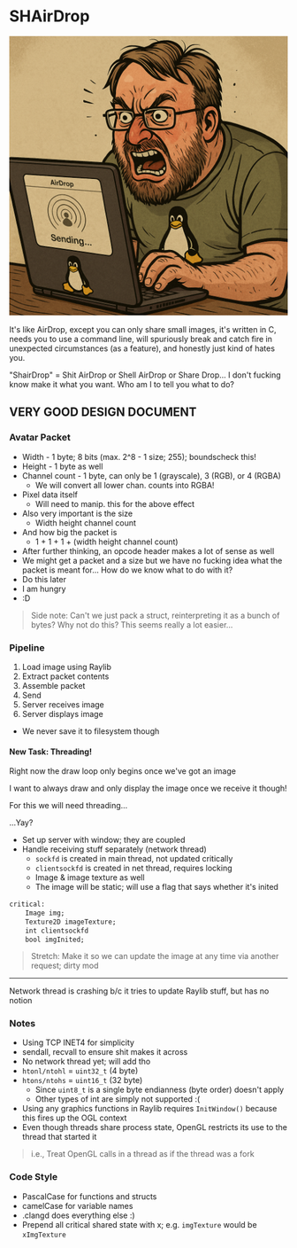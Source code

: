 # SHAirDrop

![I fucking hate AI slop](./github/neckbeard.png) 

It's like AirDrop, except you can only share small images, it's written in C, needs you to use a command line, will spuriously break and catch fire in unexpected circumstances (as a feature), and honestly just kind of hates you.

"ShairDrop" = Shit AirDrop or Shell AirDrop or Share Drop... I don't fucking know make it what you want. Who am I to tell you what to do?

## VERY GOOD DESIGN DOCUMENT

### Avatar Packet

- Width - 1 byte; 8 bits (max. 2^8 - 1 size; 255); boundscheck this!
- Height - 1 byte as well
- Channel count - 1 byte, can only be 1 (grayscale), 3 (RGB), or 4 (RGBA)
   - We will convert all lower chan. counts into RGBA!
- Pixel data itself
   - Will need to manip. this for the above effect
- Also very important is the size
   - Width  height  channel count
- And how big the packet is
   - 1 + 1 + 1 + (width  height  channel count)
- After further thinking, an opcode header makes a lot of sense as well
 - We might get a packet and a size but we have no fucking idea what the packet is meant for... How do we know what to do with it?
 - Do this later
 - I am hungry
 - :D
> Side note: Can't we just pack a struct, reinterpreting it as a bunch of bytes? Why not do this? This seems really a lot easier...

### Pipeline

 1. Load image using Raylib
 2. Extract packet contents
 3. Assemble packet
 4. Send
 5. Server receives image
 6. Server displays image
   - We never save it to filesystem though

#### New Task: Threading!

Right now the draw loop only begins once we've got an image

I want to always draw and only display the image once we receive it though!

For this we will need threading...

...Yay?

- Set up server with window; they are coupled 
- Handle receiving stuff separately (network thread)
    - `sockfd` is created in main thread, not updated critically 
    - `clientsockfd` is created in net thread, requires locking
    - Image & image texture as well
    - The image will be static; will use a flag that says whether it's inited

```
critical:
    Image img;
    Texture2D imageTexture;
    int clientsockfd 
    bool imgInited;
```

> Stretch: Make it so we can update the image at any time via another request; dirty mod

---

Network thread is crashing b/c it tries to update Raylib stuff, but has no notion 

### Notes

- Using TCP INET4 for simplicity
- sendall, recvall to ensure shit makes it across
- No network thread yet; will add tho
- `htonl/ntohl` = `uint32_t` (4 byte)
- `htons/ntohs` = `uint16_t` (32 byte)
    - Since `uint8_t` is a single byte endianness (byte order) doesn't apply
    - Other types of int are simply not supported :(
- Using any graphics functions in Raylib requires `InitWindow()` because this fires up the OGL context
- Even though threads share process state, OpenGL restricts its use to the thread that started it
> i.e., Treat OpenGL calls in a thread as if the thread was a fork 

### Code Style

- PascalCase for functions and structs
- camelCase for variable names
- .clangd does everything else :)
- Prepend all critical shared state with x; e.g. `imgTexture` would be `xImgTexture`
